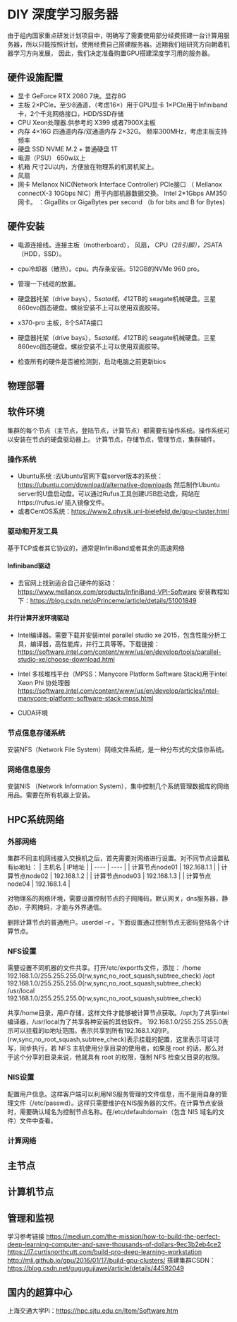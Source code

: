 
 # DIY 深度学习服务器

由于组内国家重点研发计划项目中，明确写了需要使用部分经费搭建一台计算用服务器，所以只能按照计划，使用经费自己搭建服务器。近期我们组研究方向朝着机器学习方向发展，
因此，我们决定准备购置GPU搭建深度学习用的服务器。

## 硬件设施配置
- 显卡 GeForce RTX 2080  7块。显存8G 
- 主板  2×PCIe，至少8通道，（考虑16×）用于GPU显卡 1×PCIe用于Infiniband卡，2个千兆网络接口，HDD/SSD存储
- CPU Xeon处理器.供参考的 X399 或者7900X主板
- 内存  4×16G 四通道内存/双通道内存  2×32G。 频率300MHz，考虑主板支持频率
- 硬盘 SSD NVME M.2 + 普通硬盘 1T
- 电源（PSU） 650w以上
- 机箱 尺寸2U以内，方便放在物理系的机房机架上。
- 风扇
- 网卡 Mellanox NIC(Network Interface Controller)  PCIe接口 （ Mellanox connectX-3 10Gbps NIC）用于内部机器数据交换。 Intel 2*1Gbps AM350 网卡。
：GigaBits or GigaBytes per second （b for bits and B for Bytes)

## 硬件安装
- 电源连接线。连接主板（motherboard）， 风扇， CPU（2*8引脚），2*SATA（HDD，SSD）。
- cpu冷却器（散热）。cpu。内存条安装。512GB的NVMe 960 pro。
- 管理一下线缆的放置。
- 硬盘器托架（drive bays），5*sata线。4*12TB的 seagate机械硬盘。三星860evo固态硬盘。螺丝安装不上可以使用双面胶带。
- x370-pro 主板，8个SATA接口

- 硬盘器托架（drive bays），5*sata线。4*12TB的 seagate机械硬盘。三星860evo固态硬盘。螺丝安装不上可以使用双面胶带。
- 检查所有的硬件是否被检测到，启动电脑之前更新bios
## 物理部署

## 软件环境
集群的每个节点（主节点，登陆节点，计算节点）都需要有操作系统。操作系统可以安装在节点的硬盘驱动器上。
计算节点，存储节点，管理节点，集群辅件。
### 操作系统
- Ubuntu系统 :去Ubuntu官网下载server版本的系统：https://ubuntu.com/download/alternative-downloads 然后制作Ubuntu server的U盘启动盘。可以通过Rufus工具创建USB启动盘，网站在https://rufus.ie/ 插入镜像文件。
- 或者CentOS系统：https://www2.physik.uni-bielefeld.de/gpu-cluster.html
### 驱动和开发工具

基于TCP或者其它协议的，通常是InfiniBand或者其余的高速网络
#### Infiniband驱动
- 去官网上找到适合自己硬件的驱动：https://www.mellanox.com/products/InfiniBand-VPI-Software 安装教程如下：https://blog.csdn.net/oPrinceme/article/details/51001849
#### 并行计算开发环境驱动
- Intel编译器。需要下载并安装intel parallel studio xe 2015，包含性能分析工具，编译器，高性能库，并行工具等等。下载链接：https://software.intel.com/content/www/us/en/develop/tools/parallel-studio-xe/choose-download.html
- Intel 多核堆栈平台（MPSS：Manycore Platform Software Stack)用于intel Xeon Phi 协处理器 https://software.intel.com/content/www/us/en/develop/articles/intel-manycore-platform-software-stack-mpss.html


- CUDA环境

### 节点信息存储系统
安装NFS（Network File System）网络文件系统，是一种分布式的文佳你系统。

### 网络信息服务
安装NIS （Network Information System），集中控制几个系统管理数据库的网络用品。需要在所有机器上安装。

## HPC系统网络
### 外部网络
集群不同主机网线接入交换机之后，首先需要对网络进行设置。对不同节点设置私有ip地址：
|  主机名   | IP地址  |
|  ----  | ----  |
| 计算节点node01  | 192.168.1.1 |
| 计算节点node02  | 192.168.1.2 |
| 计算节点node03  | 192.168.1.3 |
| 计算节点node04  | 192.168.1.4 |

对物理系的网络环境，需要设置控制节点的子网掩码，默认网关，dns服务器，静态ip，子网掩码，才能与外界通信。

删除计算节点的普通用户。userdel –r <your username>。下面设置通过控制节点无密码登陆各个计算节点。
 
### NFS设置
需要设置不同机器的文件共享。打开/etc/exportfs文件，添加：
/home  192.168.1.0/255.255.255.0(rw,sync,no_root_squash,subtree_check) 
/opt   192.168.1.0/255.255.255.0(rw,sync,no_root_squash,subtree_check) 
/usr/local  192.168.1.0/255.255.255.0(rw,sync,no_root_squash,subtree_check)


共享/home目录，用户存储，这样文件才能够被计算节点获取。/opt为了共享intel编译器，/usr/local为了共享各种安装的其他软件。
192.168.1.0/255.255.255.0表示可以挂载的ip地址范围。表示共享到所有192.168.1.X的IP。(rw,sync,no_root_squash,subtree_check)表示挂载的配置，这里表示可读可写，同步执行，若 NFS 主机使用分享目录的使用者，如果是 root 的话，那么对 于这个分享的目录来说，他就具有 root 的权限，强制 NFS 检查父目录的权限。

### NIS设置
配置用户信息。这样客户端可以利用NIS服务管理的文件信息，而不是用自身的管理文件（/etc/passwd）。这样只需要维护在NIS服务器的文件。在计算节点安装时，需要确认域名为控制节点名称。在/etc/defaultdomain（包含 NIS 域名的文件）文件中查看。

### 计算网络
## 主节点

## 计算机节点

## 管理和监视

学习参考链接
https://medium.com/the-mission/how-to-build-the-perfect-deep-learning-computer-and-save-thousands-of-dollars-9ec3b2eb4ce2
https://l7.curtisnorthcutt.com/build-pro-deep-learning-workstation
http://mli.github.io/gpu/2016/01/17/build-gpu-clusters/
搭建集群CSDN：https://blog.csdn.net/gugugujiawei/article/details/44592049
## 国内的超算中心
上海交通大学Pi：https://hpc.sjtu.edu.cn/Item/Software.htm



